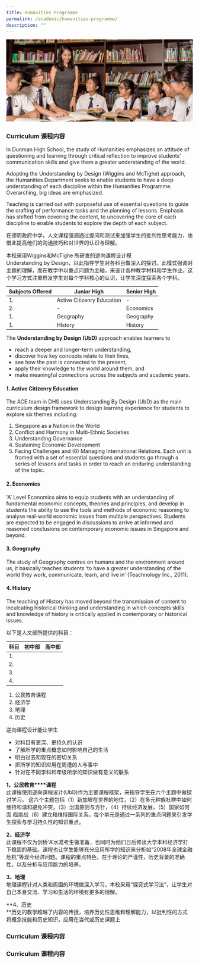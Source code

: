 ```yaml
---
title: Humanities Programme
permalink: /academic/humanities-programme/
description: ""
---
```

![](/images/Homepage/masthead-academic-humanities.jpg)

### **Curriculum 课程内容**
In Dunman High School, the study of Humanities emphasizes an attitude of questioning and learning through critical reflection to improve students’ communication skills and give them a greater understanding of the world.

Adopting the Understanding by Design (Wiggins and McTighe) approach, the Humanities Department seeks to enable students to have a deep understanding of each discipline within the Humanities Programme. Overarching, big ideas are emphasized.

Teaching is carried out with purposeful use of essential questions to guide the crafting of performance tasks and the planning of lessons. Emphasis has shifted from covering the content, to uncovering the core of each discipline to enable students to explore the depth of each subject.

在德明政府中学，人文课程强调通过提问和测试来加强学生的批判性思考能力，也借此提高他们的沟通技巧和对世界的认识与理解。

本校采用Wiggins和McTighe 所研发的逆向课程设计模Understanding by Design，以此指导学生对各科目做深入的探讨。此模式强调对主题的理解，而在教学中以重点问题为主轴，来设计各种教学材料和学生作业。这个学习方式注重启发学生对每个学科核心的认识，让学生深度探索各个学科。

| Subjects Offered | Junior High | Senior High |
| -------- | -------- | -------- |
| 1.     | Active Citizenry Education  |  -     |
| 2.     | -  | Economics     |
| 1.     | Geography  |  Geography   |
| 1.     | HIstory  |  History     |

The **Understanding by Design (UbD)** approach enables learners to

*   reach a deeper and longer-term understanding,
*   discover how key concepts relate to their lives,
*   see how the past is connected to the present,
*   apply their knowledge to the world around them, and
*   make meaningful connections across the subjects and academic years.

#### 1. Active Citizenry Education
The ACE team in DHS uses Understanding By Design (UbD) as the main curriculum design framework to design learning experience for students to explore six themes including: 

1. Singapore as a Nation in the World
2. Conflict and Harmony in Multi-Ethnic Societies 
3. Understanding Governance
4. Sustaining Economic Development
5. Facing Challenges and (6) Managing International Relations. Each unit is framed with a set of essential questions and students go through a series of lessons and tasks in order to reach an enduring understanding of the topic.

#### 2. Economics
'A’ Level Economics aims to equip students with an understanding of fundamental economic concepts, theories and principles, and develop in students the ability to use the tools and methods of economic reasoning to analyse real-world economic issues from multiple perspectives. Students are expected to be engaged in discussions to arrive at informed and reasoned conclusions on contemporary economic issues in Singapore and beyond.

#### 3. Geography
The study of Geography centres on humans and the environment around us, it basically teaches students ‘to have a greater understanding of the world they work, communicate, learn, and live in’ (Teachnology Inc., 2011).

#### 4. History
The teaching of History has moved beyond the transmission of content to inculcating historical thinking and understanding in which concepts skills and knowledge of history is critically applied in contemporary or historical issues.

以下是人文部所提供的科目：

| 科目    | 初中部 | 高中部 |
| -------- | -------- | -------- |
| 1.      |     |     |
| 2.      |     |     |
| 3.      |     |     |
| 4.      |     |     |

1.  公民教育课程
2.  经济学
3.  地理
4.  历史

逆向课程设计能让学生

*   对科目有更深、更持久的认识
*   了解所学的重点概念如何影响自己的生活
*   明白过去和现在的密切关系
*   把所学的知识应用在周遭的人与事中
*   针对在不同学科和年级所学的知识做有意义的联系

**1、公民教育****课程**  
此课程使用逆向课程设计(UbD)作为主要课程框架，来指导学生在六个主题中做探讨学习。 这六个主题包括（1）新加坡在世界的地位，（2）在多元种族社群中如何维持和谐和避免冲突，（3）治国原则与方针，（4）持续经济发展，（5）国家如何面 临挑战（6）建立和维持国际关系。每个单元是通过一系列的重点问题来引发学生探索与学习持久性的知识重点。

**2、经济学**  
此课程不仅为剑桥’A’水准考生做准备，也同时为他们日后修读大学本科经济学打下稳固的基础。课程也让学生能够充分应用所学的知识来分析如“2008年全球金融危机”等现今经济问题。课程的重点特色，在于理论的严谨性，历史背景的准确性，以及分析与应用能力的培养。

**3、地理**  
地理课程针对人类和周围的环境做深入学习。本校采用“探究式学习法”，让学生对自己本身交流、学习和生活的环境有更多的理解。

**4、历史  
**历史的教学超越了内容的传授，培养历史性思维和理解能力，以批判性的方式将概念技能和历史知识，应用在当代或历史课题上



### **Curriculum 课程内容**

### **Curriculum 课程内容**